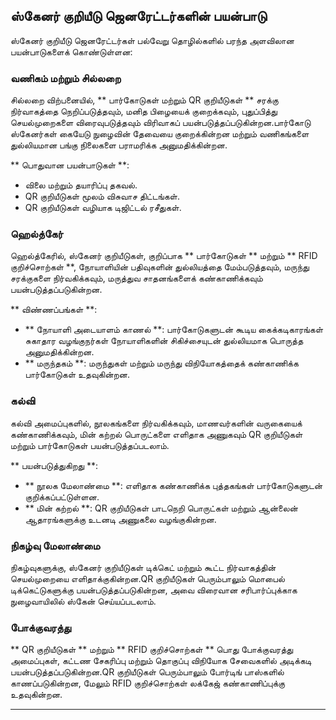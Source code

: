 ## ஸ்கேனர் குறியீடு ஜெனரேட்டர்களின் பயன்பாடு

ஸ்கேனர் குறியீடு ஜெனரேட்டர்கள் பல்வேறு தொழில்களில் பரந்த அளவிலான பயன்பாடுகளைக் கொண்டுள்ளன:

### வணிகம் மற்றும் சில்லறை
சில்லறை விற்பனையில், ** பார்கோடுகள் மற்றும் QR குறியீடுகள் ** சரக்கு நிர்வாகத்தை நெறிப்படுத்தவும், மனித பிழையைக் குறைக்கவும், புதுப்பித்து செயல்முறைகளை விரைவுபடுத்தவும் விரிவாகப் பயன்படுத்தப்படுகின்றன.பார்கோடு ஸ்கேனர்கள் கையேடு நுழைவின் தேவையை குறைக்கின்றன மற்றும் வணிகங்களை துல்லியமான பங்கு நிலைகளை பராமரிக்க அனுமதிக்கின்றன.

** பொதுவான பயன்பாடுகள் **:
- விலை மற்றும் தயாரிப்பு தகவல்.
- QR குறியீடுகள் மூலம் விசுவாச திட்டங்கள்.
- QR குறியீடுகள் வழியாக டிஜிட்டல் ரசீதுகள்.

### ஹெல்த்கேர்
ஹெல்த்கேரில், ஸ்கேனர் குறியீடுகள், குறிப்பாக ** பார்கோடுகள் ** மற்றும் ** RFID குறிச்சொற்கள் **, நோயாளியின் பதிவுகளின் துல்லியத்தை மேம்படுத்தவும், மருந்து சரக்குகளை நிர்வகிக்கவும், மருத்துவ சாதனங்களைக் கண்காணிக்கவும் பயன்படுத்தப்படுகின்றன.

** விண்ணப்பங்கள் **:
- ** நோயாளி அடையாளம் காணல் **: பார்கோடுகளுடன் கூடிய கைக்கடிகாரங்கள் சுகாதார வழங்குநர்கள் நோயாளிகளின் சிகிச்சையுடன் துல்லியமாக பொருத்த அனுமதிக்கின்றன.
- ** மருந்தகம் **: மருந்துகள் மற்றும் மருந்து விநியோகத்தைக் கண்காணிக்க பார்கோடுகள் உதவுகின்றன.

### கல்வி
கல்வி அமைப்புகளில், நூலகங்களை நிர்வகிக்கவும், மாணவர்களின் வருகையைக் கண்காணிக்கவும், மின் கற்றல் பொருட்களை எளிதாக அணுகவும் QR குறியீடுகள் மற்றும் பார்கோடுகள் பயன்படுத்தப்படலாம்.

** பயன்படுத்துகிறது **:
- ** நூலக மேலாண்மை **: எளிதாக கண்காணிக்க புத்தகங்கள் பார்கோடுகளுடன் குறிக்கப்பட்டுள்ளன.
- ** மின் கற்றல் **: QR குறியீடுகள் பாடநெறி பொருட்கள் மற்றும் ஆன்லைன் ஆதாரங்களுக்கு உடனடி அணுகலை வழங்குகின்றன.

### நிகழ்வு மேலாண்மை
நிகழ்வுகளுக்கு, ஸ்கேனர் குறியீடுகள் டிக்கெட் மற்றும் கூட்ட நிர்வாகத்தின் செயல்முறையை எளிதாக்குகின்றன.QR குறியீடுகள் பெரும்பாலும் மொபைல் டிக்கெட்டுகளுக்கு பயன்படுத்தப்படுகின்றன, அவை விரைவான சரிபார்ப்புக்காக நுழைவாயிலில் ஸ்கேன் செய்யப்படலாம்.

### போக்குவரத்து
** QR குறியீடுகள் ** மற்றும் ** RFID குறிச்சொற்கள் ** பொது போக்குவரத்து அமைப்புகள், கட்டண சேகரிப்பு மற்றும் தொகுப்பு விநியோக சேவைகளில் அடிக்கடி பயன்படுத்தப்படுகின்றன.QR குறியீடுகள் பெரும்பாலும் போர்டிங் பாஸ்களில் காணப்படுகின்றன, மேலும் RFID குறிச்சொற்கள் லக்கேஜ் கண்காணிப்புக்கு உதவுகின்றன.

---